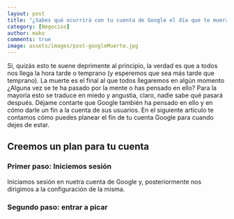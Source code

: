 ```yaml
---
layout: post
title: "¿Sabes qué ocurrirá con tu cuenta de Google el día que te mueras?"
category: [Negocios]
author: mako 
comments: true
image: assets/images/post-googleMuerte.jpg
---
```

Si, quizás esto te suene deprimente al principio, la verdad es que a todos nos llega la hora tarde o temprano (y esperemos que sea más tarde que temprano). La muerte es el final al que todos llegaremos en algún momento ¿Alguna vez se te ha pasado por la mente o has pensado en ello? Para la mayoría esto se traduce en miedo y angustia, claro, nadie sabe qué pasará después. Déjame contarte que Google también ha pensado en ello y en cómo darle un fin a la cuenta de sus usuarios. En el siguiente artículo te contamos cómo puedes planear el fin de tu cuenta Google para cuando dejes de estar.

## Creemos un plan para tu cuenta

### Primer paso: Iniciemos sesión

Iniciamos sesión en nuetra cuenta de Google y, posteriormente nos dirigimos a la configuración de la misma.

### Segundo paso: entrar a picar
